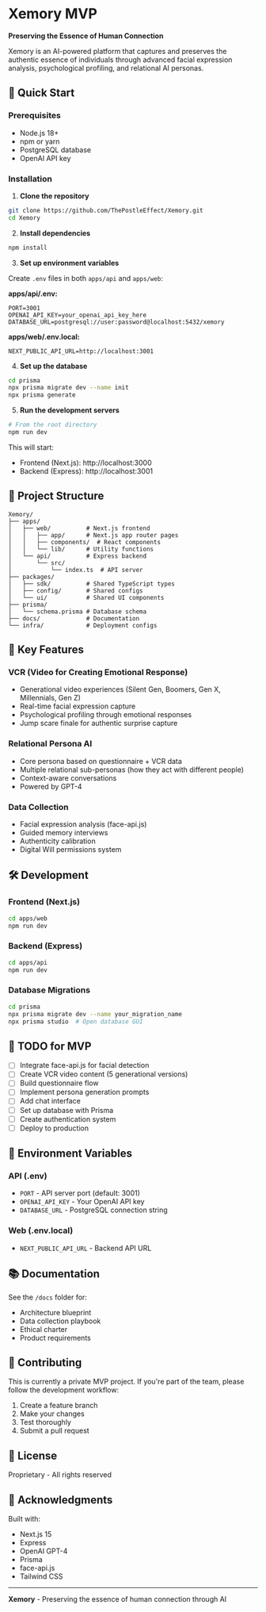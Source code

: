 # Xemory MVP

**Preserving the Essence of Human Connection**

Xemory is an AI-powered platform that captures and preserves the authentic essence of individuals through advanced facial expression analysis, psychological profiling, and relational AI personas.

## 🚀 Quick Start

### Prerequisites
- Node.js 18+ 
- npm or yarn
- PostgreSQL database
- OpenAI API key

### Installation

1. **Clone the repository**
```bash
git clone https://github.com/ThePostleEffect/Xemory.git
cd Xemory
```

2. **Install dependencies**
```bash
npm install
```

3. **Set up environment variables**

Create `.env` files in both `apps/api` and `apps/web`:

**apps/api/.env:**
```
PORT=3001
OPENAI_API_KEY=your_openai_api_key_here
DATABASE_URL=postgresql://user:password@localhost:5432/xemory
```

**apps/web/.env.local:**
```
NEXT_PUBLIC_API_URL=http://localhost:3001
```

4. **Set up the database**
```bash
cd prisma
npx prisma migrate dev --name init
npx prisma generate
```

5. **Run the development servers**
```bash
# From the root directory
npm run dev
```

This will start:
- Frontend (Next.js): http://localhost:3000
- Backend (Express): http://localhost:3001

## 📁 Project Structure

```
Xemory/
├── apps/
│   ├── web/          # Next.js frontend
│   │   ├── app/      # Next.js app router pages
│   │   ├── components/  # React components
│   │   └── lib/      # Utility functions
│   └── api/          # Express backend
│       └── src/
│           └── index.ts  # API server
├── packages/
│   ├── sdk/          # Shared TypeScript types
│   ├── config/       # Shared configs
│   └── ui/           # Shared UI components
├── prisma/
│   └── schema.prisma # Database schema
├── docs/             # Documentation
└── infra/            # Deployment configs
```

## 🎯 Key Features

### VCR (Video for Creating Emotional Response)
- Generational video experiences (Silent Gen, Boomers, Gen X, Millennials, Gen Z)
- Real-time facial expression capture
- Psychological profiling through emotional responses
- Jump scare finale for authentic surprise capture

### Relational Persona AI
- Core persona based on questionnaire + VCR data
- Multiple relational sub-personas (how they act with different people)
- Context-aware conversations
- Powered by GPT-4

### Data Collection
- Facial expression analysis (face-api.js)
- Guided memory interviews
- Authenticity calibration
- Digital Will permissions system

## 🛠️ Development

### Frontend (Next.js)
```bash
cd apps/web
npm run dev
```

### Backend (Express)
```bash
cd apps/api
npm run dev
```

### Database Migrations
```bash
cd prisma
npx prisma migrate dev --name your_migration_name
npx prisma studio  # Open database GUI
```

## 📝 TODO for MVP

- [ ] Integrate face-api.js for facial detection
- [ ] Create VCR video content (5 generational versions)
- [ ] Build questionnaire flow
- [ ] Implement persona generation prompts
- [ ] Add chat interface
- [ ] Set up database with Prisma
- [ ] Create authentication system
- [ ] Deploy to production

## 🔐 Environment Variables

### API (.env)
- `PORT` - API server port (default: 3001)
- `OPENAI_API_KEY` - Your OpenAI API key
- `DATABASE_URL` - PostgreSQL connection string

### Web (.env.local)
- `NEXT_PUBLIC_API_URL` - Backend API URL

## 📚 Documentation

See the `/docs` folder for:
- Architecture blueprint
- Data collection playbook
- Ethical charter
- Product requirements

## 🤝 Contributing

This is currently a private MVP project. If you're part of the team, please follow the development workflow:

1. Create a feature branch
2. Make your changes
3. Test thoroughly
4. Submit a pull request

## 📄 License

Proprietary - All rights reserved

## 🙏 Acknowledgments

Built with:
- Next.js 15
- Express
- OpenAI GPT-4
- Prisma
- face-api.js
- Tailwind CSS

---

**Xemory** - Preserving the essence of human connection through AI

